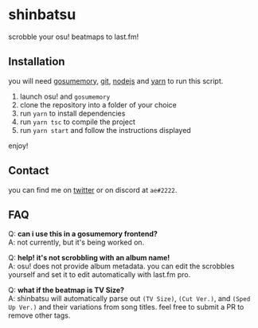 # shinbatsu

scrobble your osu! beatmaps to last.fm!

## Installation

you will need [gosumemory](https://github.com/l3lackShark/gosumemory), [git](https://git-scm.com/book/en/v2/Getting-Started-Installing-Git), [nodejs](https://nodejs.org/en/download/) and [yarn](https://classic.yarnpkg.com/en/docs/getting-started) to run this script.

1. launch osu! and `gosumemory`
2. clone the repository into a folder of your choice
3. run `yarn` to install dependencies
4. run `yarn tsc` to compile the project
5. run `yarn start` and follow the instructions displayed

enjoy!

## Contact

you can find me on [twitter](https://twitter.com/aeoneko) or on discord at `ae#2222`.

## FAQ

Q: **can i use this in a gosumemory frontend?**<br>
A: not currently, but it's being worked on.

Q: **help! it's not scrobbling with an album name!**<br>
A: osu! does not provide album metadata. you can edit the scrobbles yourself and set it to edit automatically with last.fm pro.

Q: **what if the beatmap is TV Size?**<br>
A: shinbatsu will automatically parse out `(TV Size)`, `(Cut Ver.)`, and `(Sped Up Ver.)` and their variations from song titles. feel free to submit a PR to remove other tags.
